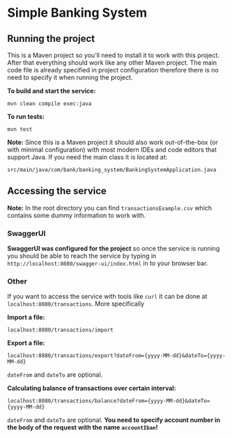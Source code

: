 # Simple Banking System

## Running the project

This is a Maven project 
so you'll need to install it to work with this project.
After that everything should work like any other Maven project.
The main code file is already specified in project configuration
therefore there is no need to specify it when running the project.

**To build and start the service:**
```shell
mvn clean compile exec:java
```

**To run tests:**
```shell
mvn test
```

**Note:** Since this is a Maven project
it should also work out-of-the-box
(or with minimal configuration)
with most modern IDEs and code editors
that support Java.
If you need the main class it is located at:

`src/main/java/com/bank/banking_system/BankingSystemApplication.java`

## Accessing the service

**Note:** In the root directory you can find `transactionsExample.csv`
which contains some dummy information to work with.

### SwaggerUI
**SwaggerUI was configured for the project**
so once the service is running you should be able to reach the service
by typing in `http://localhost:8080/swagger-ui/index.html` in to your browser bar.

### Other
If you want to access the service with tools like `curl`
it can be done at `localhost:8080/transactions`.
More specifically

**Import a file:** 

`localhost:8080/transactions/import`

**Export a file:**

`localhost:8080/transactions/export?dateFrom={yyyy-MM-dd}&dateTo={yyyy-MM-dd}`

`dateFrom` and `dateTo` are optional.

**Calculating balance of transactions over certain interval:**

`localhost:8080/transactions/balance?dateFrom={yyyy-MM-dd}&dateTo={yyyy-MM-dd}`

`dateFrom` and `dateTo` are optional. 
**You need to specify account number in the body of the request
with the name `accountIban`!**
